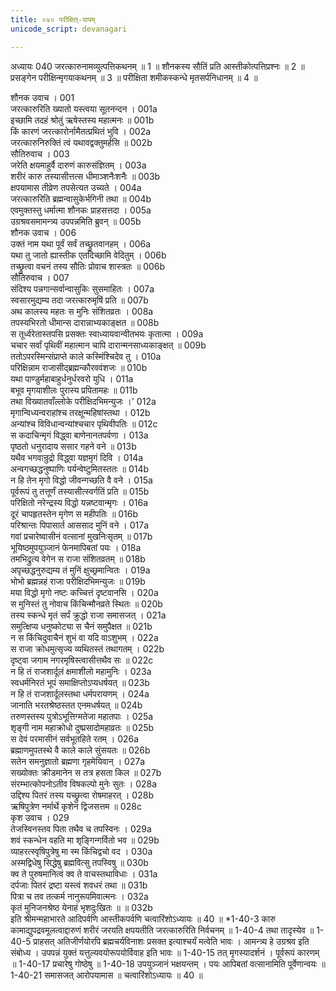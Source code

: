 ```yaml
---
title: ०४० परीक्षित्-पापम्
unicode_script: devanagari

---
```



अध्यायः 040
जरत्कारुनामव्युत्पत्तिकथनम् ॥ 1 ॥ शौनकस्य सौतिं प्रति आस्तीकोत्पत्तिप्रश्नः ॥ 2 ॥ प्रसङ्गेन परीक्षिन्मृगयाकथनम् ॥ 3 ॥ परीक्षिता शमीकस्कन्धे मृतसर्पनिधानम् ॥ 4 ॥ 

शौनक उवाच । 	001  
जरत्कारुरिति ख्यातो यस्त्वया सूतनन्दन ।	001a  
इच्छामि तदहं श्रोतुं ऋषेस्तस्य महात्मनः ॥	001b  
किं कारणं जरत्कारोर्नामैतत्प्रथितं भुवि ।	002a  
जरत्कारुनिरुक्तिं त्वं यथावद्वक्तुमर्हसि ॥	002b  
सौतिरुवाच । 	003  
जरेति क्षयमाहुर्वै दारुणं कारुसंज्ञितम् ।	003a  
शरीरं कारु तस्यासीत्तत्स धीमाञ्शनैःशनैः ॥	003b  
क्षपयामास तीव्रेण तपसेत्यत उच्यते ।	004a  
जरत्कारुरिति ब्रह्मन्वासुकेर्भगिनी तथा ॥	004b  
एवमुक्तस्तु धर्मात्मा शौनकः प्राहसत्तदा ।	005a  
उग्रश्रवसमामन्त्र्य उपपन्नमिति ब्रुवन् ॥	005b  
शौनक उवाच । 	006  
उक्तं नाम यथा पूर्वं सर्वं तच्छ्रुतवानहम् ।	006a  
यथा तु जातो ह्यास्तीक एतदिच्छामि वेदितुम् । 	006b  
तच्छ्रुत्वा वचनं तस्य सौतिः प्रोवाच शास्त्रतः ॥ 	006b  
सौतिरुवाच । 	007  
संदिश्य पन्नगान्सर्वान्वासुकिः सुसमाहितः ।	007a  
स्वसारमुद्यम्य तदा जरत्कारुमृषिं प्रति ॥	007b  
अथ कालस्य महतः स मुनिः संशितव्रतः ।	008a  
तपस्यभिरतो धीमान्स दारान्नाभ्यकाङ्क्षत ॥	008b  
स तूर्ध्वरेतास्तपसि प्रसक्तः स्वाध्यायवान्वीतभयः कृतात्मा । 	009a  
चचार सर्वां पृथिवीं महात्मान चापि दारान्मनसाध्यकाङ्क्षत् ॥ 	009b  
ततोऽपरस्मिन्संप्राप्ते काले कस्मिंश्चिदेव तु ।	010a  
परिक्षिन्नाम राजासीद्ब्रह्मन्कौरववंशजः ॥	010b  
यथा पाण्डुर्महाबाहुर्धनुर्धरवरो युधि ।	011a  
बभूव मृगयाशीलः पुरास्य प्रपितामहः ॥	011b  
तथा विख्यातवाँल्लोके परीक्षिदभिमन्युजः ।'	012a  
मृगान्विध्यन्वराहांश्च तरक्षून्महिषांस्तथा । 	012b  
अन्यांश्च विविधान्वन्यांश्चचार पृथिवीपतिः ॥ 	012c  
स कदाचिन्मृगं विद्ध्वा बाणेनानतपर्वणा ।	013a  
पृष्ठतो धनुरादाय ससार गहने वने ॥	013b  
यथैव भगवान्रुद्रो विद्ध्वा यज्ञमृगं दिवि ।	014a  
अन्वगच्छद्धनुष्पाणिः पर्यन्वेष्टुमितस्ततः ॥	014b  
न हि तेन मृगो विद्धो जीवन्गच्छति वै वने ।	015a  
पूर्वरूपं तु तत्तूर्णं तस्यासीत्स्वर्गतिं प्रति ॥	015b  
परिक्षितो नरेन्द्रस्य विद्धो यन्नष्टवान्मृगः ।	016a  
दूरं चापहृतस्तेन मृगेण स महीपतिः ॥	016b  
परिश्रान्तः पिपासार्त आससाद मुनिं वने ।	017a  
गवां प्रचारेष्वासीनं वत्सानां मुखनिःसृतम् ॥	017b  
भूयिष्ठमुपयुञ्जानं फेनमापिबतां पयः ।	018a  
तमभिद्रुत्य वेगेन स राजा संशितव्रतम् ॥	018b  
अपृच्छद्धनुरुद्यम्य तं मुनिं क्षुच्छ्रमान्वितः ।	019a  
भोभो ब्रह्मन्नहं राजा परीक्षिदभिमन्युजः ॥	019b  
मया विद्धो मृगो नष्टः कच्चित्तं दृष्टवानसि ।	020a  
स मुनिस्तं तु नोवाच किंचिन्मौनव्रते स्थितः ॥	020b  
तस्य स्कन्धे मृतं सर्पं क्रुद्धो राजा समासजत् ।	021a  
समुत्क्षिप्य धनुष्कोट्या स चैनं समुपैक्षत ॥	021b  
न स किंचिदुवाचैनं शुभं वा यदि वाऽशुभम् ।	022a  
स राजा क्रोधमुत्सृज्य व्यथितस्तं तथागतम् । 	022b  
दृष्ट्वा जगाम नगरमृषिस्त्वासीत्तथैव सः ॥ 	022c  
न हि तं राजशार्दूलं क्षमाशीलो महामुनिः ।	023a  
स्वधर्मनिरतं भूपं समाक्षिप्तोऽप्यधर्षयत् ॥	023b  
न हि तं राजशार्दूलस्तथा धर्मपरायणम् ।	024a  
जानाति भरतश्रेष्ठस्तत एनमधर्षयत् ॥	024b  
तरुणस्तस्य पुत्रोऽभूत्तिग्मतेजा महातपाः ।	025a  
शृङ्गी नाम महाक्रोधो दुष्प्रसादोमहाव्रतः ॥	025b  
स देवं परमासीनं सर्वभूतहिते रतम् ।	026a  
ब्रह्माणमुपतस्थे वै काले काले सुंसयतः ॥	026b  
सतेन समनुज्ञातो ब्रह्मणा गृहमेयिवान् ।	027a  
सख्योक्तः क्रीडमानेन स तत्र हसता किल ॥	027b  
संरम्भात्कोपनोऽतीव विषकल्पो मुनेः सुतः ।	028a  
उद्दिश्य पितरं तस्य यच्छ्रुत्वा रोषमाहरत् । 	028b  
ऋषिपुत्रेण नर्मार्थे कृशेन द्विजसत्तम ॥ 	028c  
कृश उवाच । 	029  
तेजस्विनस्तव पिता तथैव च तपस्विनः ।	029a  
शवं स्कन्धेन वहति मा शृङ्गिन्गर्वितो भव ॥	029b  
व्याहरत्स्वृषिपुत्रेषु मा स्म किंचिद्वचो वद ।	030a  
अस्मद्विधेषु सिद्धेषु ब्रह्मवित्सु तपस्विषु ॥	030b  
क्व ते पुरुषमानित्वं क्व ते वाचस्तथाविधाः ।	031a  
दर्पजाः पितरं द्रष्टा यस्त्वं शवधरं तथा ॥	031b  
पित्रा च तव तत्कर्म नानुरूपमिवात्मनः ।	032a  
कृतं मुनिजनश्रेष्ठ येनाहं भृशदुःखितः ॥ ॥	032b  
इति श्रीमन्महाभारते आदिपर्वणि आस्तीकपर्वणि चत्वारिंशोऽध्यायः ॥ 40 ॥ 
*1-40-3 कारु कामाद्युपद्रवमूलत्वाद्दारुणं शरीरं जरयति क्षपयतीति जरत्कारुरिति निर्वचनम् ॥ 1-40-4 तथा तादृस्येव ॥ 1-40-5 प्राहसत् अतिजीर्णयोरपि ब्रह्मचर्यविनाशः प्रसक्त इत्याश्चर्यं मत्वेति भावः । आमन्त्र्य हे उग्रश्रव इति संबोध्य । उपपन्नं युक्तं यत्तुल्यवयोरूपयोर्विवाह इति भावः ॥ 1-40-15 तत् मृगस्यादर्शनं । पूर्वरूपं कारणम् ॥ 1-40-17 प्रचारेषु गोष्ठेषु ॥ 1-40-18 उपयुञ्जानं भक्षयन्तम् । पयः आपिबतां वत्सानामिति पूर्वेणान्वयः ॥ 1-40-21 समासजत् आरोपयामास ॥ चत्वारिंशोऽध्यायः ॥ 40 ॥